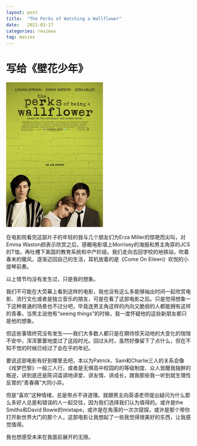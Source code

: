 ```yaml
---
layout: post
title:  "The Perks of Watching a Wallflower"
date:   2021-03-27
categories: reviews
tag: movies
---
```

# 写给《壁花少年》
![wallflower](/assets/wallflower.png)

在电影院看完这部片子的年轻的我与几个朋友们为Erza Miller的惊艳而尖叫，对Emma Waston颜表示欣赏之后，感概电影墙上Morrisey的海报和男主角穿的JCS的T恤，再吐槽下美国的教育系统和中产阶级。我们走向去回学校的地铁站，吹着春末的暖风，逐渐迈回自己的生活，耳机放着的是《Come On Eileen》欢悦的小提琴前奏。

以上情节均没有发生过，只是我的想象。

我们不可能在大荧幕上看到这样的电影，我也没有这么多能够抽出时间一起欣赏电影、流行文化或者是独立音乐的朋友，可是在看了这部电影之后。只是觉得想象一下这种普通的场景也不过分吧，毕竟连男主角这样的内向又脆弱的人都能拥有这样的青春。当男主说他有“seeing things”的时候，我一度怀疑他的这些新朋友都只是他的想象。

但这些事情终究没有发生——我们大多数人都只是在期待惊天动地的大变化的惴惴不安中，浑浑噩噩地度过了这段时光。回过头时，虽然好像留下了点什么，但在不知不觉的时候已经过了会在乎的年纪。

要说这部电影有好到哪里去吧，本以为Patrick、Sam和Charlie三人的关系会像《戏梦巴黎》一般三人行，或者是无惧高中校园的的等级制度、众人皆醒我独醉的叛逆，讲到底还是陈词滥调地讲爱、讲友情、讲成长，跟我那些我一听到就生理性反胃的“青春痛”大同小异。

但是“喜欢”这种情绪，总是带点不讲道理。就跟男主向英语老师提出疑问为什么那么多好人总是和错误的人一起交往，因为我们选择我们认为值得的。或许是the Smiths和David Bowie的mixtape，或许是在角落的一次次窥探，或许是那个带你打开新世界大门的那个人，这部电影让我想起了一些我觉得很美好的东西，让我感觉值得。

我也想感受未来在我面前展开的无限。
